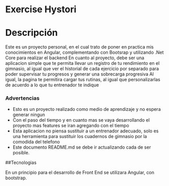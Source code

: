 

# Exercise Hystori


Descripción
=============
Este es un proyecto personal, en el cual trato de poner en practica mis conocimientos en Angular, complementando con Bootsrap y utilizando .Net Core para realizar el backend
En cuanto al proyecto, debe ser una aplicacion simple que te permita llevar un registro de tu rendimiento en el gimnasio, al igual que ver el historial de cada ejercicio por separado para poder supervisar tu progresos y generar una sobrecarga progresiva
Al igual, la pagina te permitira cargar tus rutinas, al igual que personalizarlas de acuerdo a lo que tu entrenador te indique
### Advertencias

- Esto es un proyecto realizado como medio de aprendizaje y no espera generar ningun
- Con el paso del tiempo y en cuanto mas se vaya desarrollando el proyecto mas features se iran agregando con el tiempo
- Esta aplicacion no piensa sustituir a un entrenador adecuado, solo es una herramienta para sustituir los cuadernos de gimnasio por la comodida del telefono
- Este documento README.md se debe ir actualizando cada de ser posible.

##Tecnologias
                
En un principio para el desarrollo de Front End se utilizara Angular, con bootstrap.